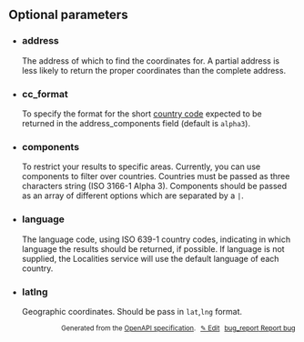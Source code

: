 <!--- This is a generated file, do not edit! -->
<!--- [START woosmap_http_parameters_localitiesgeocode] -->


<h2 id="optional-parameters">Optional parameters</h2>

-   <h3 class="parameter-name" id="address">address</h3>

    The address of which to find the coordinates for. A partial address is less likely to return the proper coordinates than the complete address.

-   <h3 class="parameter-name" id="cc_format">cc_format</h3>

    To specify the format for the short [country code](https://en.wikipedia.org/wiki/ISO\_3166-1) expected to be returned in the address_components field (default is `alpha3`).

-   <h3 class="parameter-name" id="components">components</h3>

    To restrict your results to specific areas. Currently, you can use components to filter over countries. Countries must be passed as three characters string (ISO 3166-1 Alpha 3). Components should be passed as an array of different options which are separated by a `|`.

-   <h3 class="parameter-name" id="language">language</h3>

    The language code, using ISO 639-1 country codes, indicating in which language the results should be returned, if possible. If language is not supplied, the Localities service will use the default language of each country.

-   <h3 class="parameter-name" id="latlng">latlng</h3>

    Geographic coordinates. Should be pass in `lat`,`lng` format.


<p style="text-align: right; font-size: smaller;">Generated from the <a data-label="openapi-github" href="https://github.com/woosmap/openapi-specification" title="Woosmap OpenAPI Specification" class="external">OpenAPI specification</a>.
<a data-label="openapi-github-woosmap-http-parameters-localitiesgeocode" data-action="edit" style="margin-left: 5px;" href="https://github.com/woosmap/openapi-specification/tree/main/specification/parameters" title="Edit on GitHub">✎ Edit</a>
<a data-label="openapi-github-woosmap-http-parameters-localitiesgeocode" data-action="bug" style="margin-left: 5px;" href="https://github.com/woosmap/openapi-specification/issues/new?assignees=&labels=type%3A+bug%2C+triage+me&template=bug_report.md&title=[parameters] Bug - /localities/geocode" title="File bug for parameters on GitHub"><span class="material-icons">bug_report</span> Report bug</a>
</p>

<!--- [END woosmap_http_parameters_localitiesgeocode] -->